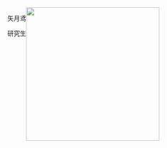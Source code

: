 <div style="display:flex">
  <div>
    <p>矢月鸢</p>
    <p>研究生</p>
  </div>
  <div>
    <img src="https://space.c-acy.com/images/01320-3590590084.png" style="width:300px;">
  </div>
</div>
